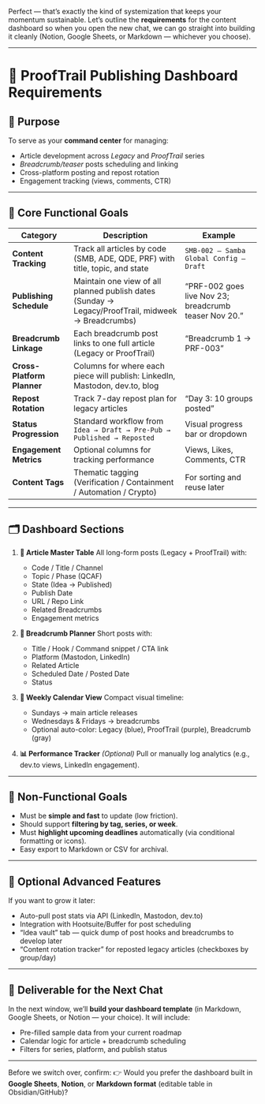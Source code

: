 Perfect — that’s exactly the kind of systemization that keeps your momentum sustainable.
Let’s outline the **requirements** for the content dashboard so when you open the new chat, we can go straight into building it cleanly (Notion, Google Sheets, or Markdown — whichever you choose).

---

# 🧭 **ProofTrail Publishing Dashboard Requirements**

## 🎯 **Purpose**

To serve as your **command center** for managing:

* Article development across *Legacy* and *ProofTrail* series
* *Breadcrumb/teaser* posts scheduling and linking
* Cross-platform posting and repost rotation
* Engagement tracking (views, comments, CTR)

---

## 🧩 **Core Functional Goals**

| Category                   | Description                                                                                        | Example                                               |
| -------------------------- | -------------------------------------------------------------------------------------------------- | ----------------------------------------------------- |
| **Content Tracking**       | Track all articles by code (SMB, ADE, QDE, PRF) with title, topic, and state                       | `SMB-002 – Samba Global Config – Draft`               |
| **Publishing Schedule**    | Maintain one view of all planned publish dates (Sunday → Legacy/ProofTrail, midweek → Breadcrumbs) | “PRF-002 goes live Nov 23; breadcrumb teaser Nov 20.” |
| **Breadcrumb Linkage**     | Each breadcrumb post links to one full article (Legacy or ProofTrail)                              | “Breadcrumb 1 → PRF-003”                              |
| **Cross-Platform Planner** | Columns for where each piece will publish: LinkedIn, Mastodon, dev.to, blog                        |                                                       |
| **Repost Rotation**        | Track 7-day repost plan for legacy articles                                                        | “Day 3: 10 groups posted”                             |
| **Status Progression**     | Standard workflow from `Idea → Draft → Pre-Pub → Published → Reposted`                             | Visual progress bar or dropdown                       |
| **Engagement Metrics**     | Optional columns for tracking performance                                                          | Views, Likes, Comments, CTR                           |
| **Content Tags**           | Thematic tagging (Verification / Containment / Automation / Crypto)                                | For sorting and reuse later                           |

---

## 🗂️ **Dashboard Sections**

1. **📄 Article Master Table**
   All long-form posts (Legacy + ProofTrail) with:

   * Code / Title / Channel
   * Topic / Phase (QCAF)
   * State (Idea → Published)
   * Publish Date
   * URL / Repo Link
   * Related Breadcrumbs
   * Engagement metrics

2. **🧩 Breadcrumb Planner**
   Short posts with:

   * Title / Hook / Command snippet / CTA link
   * Platform (Mastodon, LinkedIn)
   * Related Article
   * Scheduled Date / Posted Date
   * Status

3. **📅 Weekly Calendar View**
   Compact visual timeline:

   * Sundays → main article releases
   * Wednesdays & Fridays → breadcrumbs
   * Optional auto-color: Legacy (blue), ProofTrail (purple), Breadcrumb (gray)

4. **📊 Performance Tracker** *(Optional)*
   Pull or manually log analytics (e.g., dev.to views, LinkedIn engagement).

---

## 🧠 **Non-Functional Goals**

* Must be **simple and fast** to update (low friction).
* Should support **filtering by tag, series, or week**.
* Must **highlight upcoming deadlines** automatically (via conditional formatting or icons).
* Easy export to Markdown or CSV for archival.

---

## 🔐 **Optional Advanced Features**

If you want to grow it later:

* Auto-pull post stats via API (LinkedIn, Mastodon, dev.to)
* Integration with Hootsuite/Buffer for post scheduling
* “Idea vault” tab — quick dump of post hooks and breadcrumbs to develop later
* “Content rotation tracker” for reposted legacy articles (checkboxes by group/day)

---

## 🚀 **Deliverable for the Next Chat**

In the next window, we’ll **build your dashboard template** (in Markdown, Google Sheets, or Notion — your choice).
It will include:

* Pre-filled sample data from your current roadmap
* Calendar logic for article + breadcrumb scheduling
* Filters for series, platform, and publish status

---

Before we switch over, confirm:
👉 Would you prefer the dashboard built in **Google Sheets**, **Notion**, or **Markdown format** (editable table in Obsidian/GitHub)?
